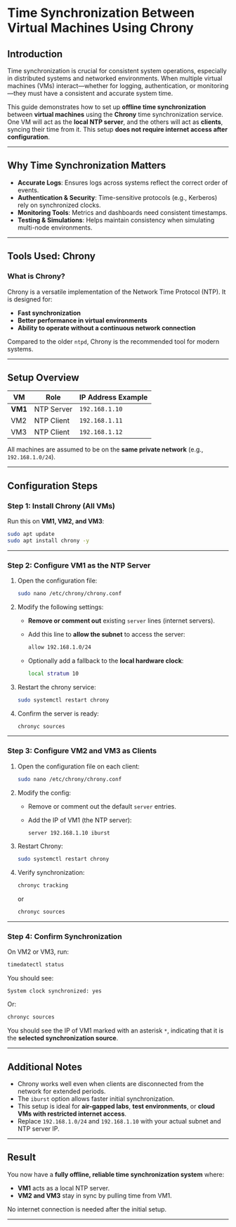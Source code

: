 #  Time Synchronization Between Virtual Machines Using Chrony 

## Introduction

Time synchronization is crucial for consistent system operations, especially in distributed systems and networked environments. When multiple virtual machines (VMs) interact—whether for logging, authentication, or monitoring—they must have a consistent and accurate system time.

This guide demonstrates how to set up **offline time synchronization** between **virtual machines** using the **Chrony** time synchronization service. One VM will act as the **local NTP server**, and the others will act as **clients**, syncing their time from it. This setup **does not require internet access after configuration**.

---

##  Why Time Synchronization Matters

*  **Accurate Logs**: Ensures logs across systems reflect the correct order of events.
*  **Authentication & Security**: Time-sensitive protocols (e.g., Kerberos) rely on synchronized clocks.
*  **Monitoring Tools**: Metrics and dashboards need consistent timestamps.
*  **Testing & Simulations**: Helps maintain consistency when simulating multi-node environments.

---

##  Tools Used: Chrony

###  What is Chrony?

Chrony is a versatile implementation of the Network Time Protocol (NTP). It is designed for:

* **Fast synchronization**
* **Better performance in virtual environments**
* **Ability to operate without a continuous network connection**

Compared to the older `ntpd`, Chrony is the recommended tool for modern systems.

---

##  Setup Overview

| VM      | Role       | IP Address Example |
| ------- | ---------- | ------------------ |
| **VM1** | NTP Server | `192.168.1.10`     |
| VM2     | NTP Client | `192.168.1.11`     |
| VM3     | NTP Client | `192.168.1.12`     |

All machines are assumed to be on the **same private network** (e.g., `192.168.1.0/24`).

---

##  Configuration Steps

###  Step 1: Install Chrony (All VMs)

Run this on **VM1, VM2, and VM3**:

```bash
sudo apt update
sudo apt install chrony -y
```

---

###  Step 2: Configure VM1 as the NTP Server

1. Open the configuration file:

   ```bash
   sudo nano /etc/chrony/chrony.conf
   ```

2. Modify the following settings:

   * **Remove or comment out** existing `server` lines (internet servers).
   * Add this line to **allow the subnet** to access the server:

     ```bash
     allow 192.168.1.0/24
     ```
   * Optionally add a fallback to the **local hardware clock**:

     ```bash
     local stratum 10
     ```

3. Restart the chrony service:

   ```bash
   sudo systemctl restart chrony
   ```

4. Confirm the server is ready:

   ```bash
   chronyc sources
   ```

---

###  Step 3: Configure VM2 and VM3 as Clients

1. Open the configuration file on each client:

   ```bash
   sudo nano /etc/chrony/chrony.conf
   ```

2. Modify the config:

   * Remove or comment out the default `server` entries.
   * Add the IP of VM1 (the NTP server):

     ```bash
     server 192.168.1.10 iburst
     ```

3. Restart Chrony:

   ```bash
   sudo systemctl restart chrony
   ```

4. Verify synchronization:

   ```bash
   chronyc tracking
   ```

   or

   ```bash
   chronyc sources
   ```

---

###  Step 4: Confirm Synchronization

On VM2 or VM3, run:

```bash
timedatectl status
```

You should see:

```
System clock synchronized: yes
```

Or:

```bash
chronyc sources
```

You should see the IP of VM1 marked with an asterisk `*`, indicating that it is the **selected synchronization source**.

---

##  Additional Notes

* Chrony works well even when clients are disconnected from the network for extended periods.
* The `iburst` option allows faster initial synchronization.
* This setup is ideal for **air-gapped labs**, **test environments**, or **cloud VMs with restricted internet access**.
* Replace `192.168.1.0/24` and `192.168.1.10` with your actual subnet and NTP server IP.

---

##  Result

You now have a **fully offline, reliable time synchronization system** where:

* **VM1** acts as a local NTP server.
* **VM2 and VM3** stay in sync by pulling time from VM1.

No internet connection is needed after the initial setup.

---

